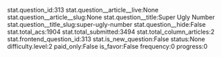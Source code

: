 stat.question_id:313
stat.question__article__live:None
stat.question__article__slug:None
stat.question__title:Super Ugly Number
stat.question__title_slug:super-ugly-number
stat.question__hide:False
stat.total_acs:1904
stat.total_submitted:3494
stat.total_column_articles:2
stat.frontend_question_id:313
stat.is_new_question:False
status:None
difficulty.level:2
paid_only:False
is_favor:False
frequency:0
progress:0
